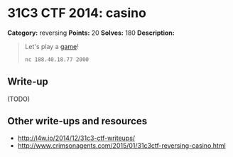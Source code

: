 # 31C3 CTF 2014: casino

**Category:** reversing
**Points:** 20
**Solves:** 180
**Description:**

> Let's play a [game](casino.ey)!
>
> ```bash
> nc 188.40.18.77 2000
> ```

## Write-up

(TODO)

## Other write-ups and resources

* <http://l4w.io/2014/12/31c3-ctf-writeups/>
* <http://www.crimsonagents.com/2015/01/31c3ctf-reversing-casino.html>
